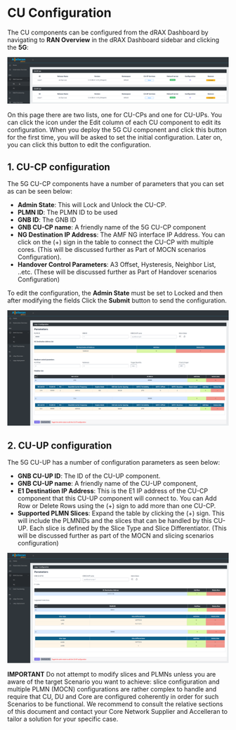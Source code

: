 # CU Configuration

The CU components can be configured from the dRAX Dashboard by navigating to **RAN Overview** in the dRAX Dashboard sidebar and clicking the **5G**:

<p align="center">
  <img src="cu_configuration.png">
</p>

On this page there are two lists, one for CU-CPs and one for CU-UPs.
You can click the icon under the Edit column of each CU component to edit its configuration.
When you deploy the 5G CU component and click this button for the first time, you will be asked to set the initial configuration.
Later on, you can click this button to edit the configuration.

## 1. CU-CP configuration

The 5G CU-CP components have a number of parameters that you can set as can be seen below:

- **Admin State**: This will Lock and Unlock the CU-CP.
- **PLMN ID**: The PLMN ID to be used
- **GNB ID**: The GNB ID
- **GNB CU-CP name**: A friendly name of the 5G CU-CP component
- **NG Destination IP Address**: The AMF NG interface IP Address. You can click on the (+) sign in the table to connect the CU-CP with multiple cores. (This will be discussed further as Part of MOCN scenarios Configuration).
- **Handover Control Parameters**: A3 Offset, Hysteresis, Neighbor List, ..etc. (These will be discussed further as Part of Handover scenarios Configuration)

To edit the configuration, the **Admin State** must be set to Locked and then after modifying the fields Click the **Submit** button to send the configuration.

<p align="center">
  <img src="cu_cp_configuration.png">
</p>

## 2. CU-UP configuration

The 5G CU-UP has a number of configuration parameters as seen below:

- **GNB CU-UP ID**: The ID of the CU-UP component.
- **GNB CU-UP name**: A friendly name of the CU-UP component,
- **E1 Destination IP Address**: This is the E1 IP address of the CU-CP component that this CU-UP component will connect to. You can Add Row or Delete Rows using the (+) sign to add more than one CU-CP.
- **Supported PLMN Slices**: Expand the table by clicking the (+) sign. This will include the PLMNIDs and the slices that can be handled by this CU-UP. Each slice is defined by the Slice Type and Slice Differentiator. (This will be discussed further as part of the MOCN and slicing scenarios configuration)

<p align="center">
  <img src="cu_up_configuration.png">
</p>

**IMPORTANT**  Do not attempt to modify slices and PLMNs unless you are aware of the target Scenario you want to achieve: slice configuration and multiple PLMN (MOCN) configurations are rather complex to handle and require that CU, DU and Core are configured coherently in order for such Scenarios to be functional. We recommend to consult the relative sections of this document and contact your Core Network Supplier and Accelleran to tailor a solution for your specific case. 
